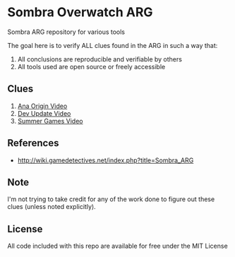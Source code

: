 Sombra Overwatch ARG
====================

Sombra ARG repository for various tools

The goal here is to verify ALL clues found in the ARG in such a way that:

1. All conclusions are reproducible and verifiable by others
2. All tools used are open source or freely accessible

Clues
-----

1. [Ana Origin Video](00-ana-origin-video)
2. [Dev Update Video](01-dev-update-video)
3. [Summer Games Video](01-summer-games-video)

References
----------

- http://wiki.gamedetectives.net/index.php?title=Sombra_ARG

Note
----

I'm not trying to take credit for any of the work done to figure out these
clues (unless noted explicitly).

License
-------

All code included with this repo are available for free under the MIT License
